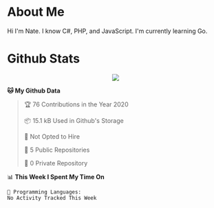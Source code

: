 # About Me
Hi I'm Nate. I know C#, PHP, and JavaScript. I'm currently learning Go.

# Github Stats
<p align="middle"> <img src="https://github-readme-stats.vercel.app/api?username=nates" /> </p>


<!--START_SECTION:waka-->
**🐱 My Github Data** 

> 🏆 76 Contributions in the Year 2020
 > 
> 📦 15.1 kB Used in Github's Storage 
 > 
> 🚫 Not Opted to Hire
 > 
> 📜 5 Public Repositories
 > 
> 🔑 0 Private Repository 
 > 
📊 **This Week I Spent My Time On** 

```text
💬 Programming Languages: 
No Activity Tracked This Week

```


<!--END_SECTION:waka-->
